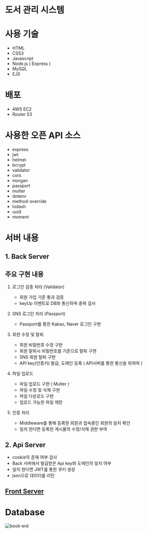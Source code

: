 # 도서 관리 시스템

# 사용 기술

- HTML
- CSS3
- Javascript
- Node.js ( Express )
- MySQL
- EJS

# 배포

- AWS EC2
- Router 53

# 사용한 오픈 API 소스

- express
- jwt
- helmet
- bcrypt
- validator
- cors
- morgan
- passport
- multer
- dotenv
- method-override
- lodash
- uuid
- moment

# 서버 내용

## 1. Back Server

## 주요 구현 내용

1. 로그인 검증 처리 (Validator)

   - 회원 가입 기준 통과 검증
   - keyUp 이벤트로 DB와 통신하며 중복 검사

2. SNS 로그인 처리 (Passport)

   - Passport를 통한 Kakao, Naver 로그인 구현

3. 회원 수정 및 탈퇴

   - 회원 비밀번호 수정 구현
   - 회원 탈퇴시 비밀번호를 기준으로 탈퇴 구현
   - SNS 회원 탈퇴 구현
   - API key(인증키) 발급, 도메인 등록 ( API서버를 통한 통신을 위하여 )

4. 파일 업로드

   - 파일 업로드 구현 ( Multer )
   - 파일 수정 및 삭제 구현
   - 파일 다운로드 구현
   - 업로드 가능한 파일 제한

5. 인증 처리
   - Middleware를 통해 등록한 회원과 접속중인 회원의 일치 확인
   - 일치 한다면 등록된 게시물의 수정/삭제 권한 부여

## 2. Api Server

- cookie의 존재 여부 검사
- Back 서버에서 발급받은 Api key와 도메인의 일치 여부
- 일치 한다면 JWT를 통한 쿠키 생성
- json으로 데이터를 리턴

## [Front Server](https://binibin-vue-book.web.app/)

# Database
![book-erd](https://user-images.githubusercontent.com/87403399/147545503-1062da7d-904e-428a-920d-393c0e991664.png)

